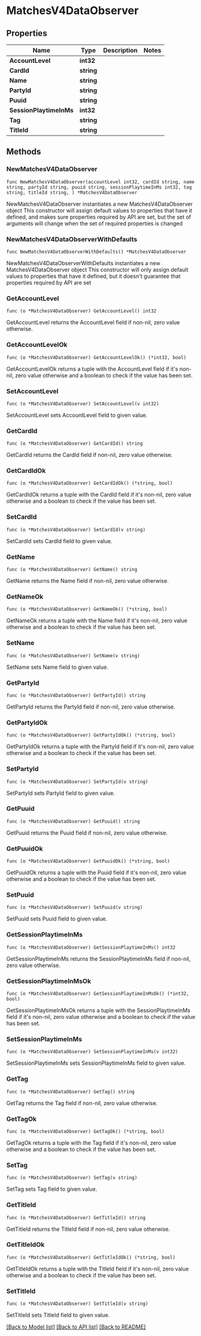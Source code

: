 # MatchesV4DataObserver

## Properties

Name | Type | Description | Notes
------------ | ------------- | ------------- | -------------
**AccountLevel** | **int32** |  | 
**CardId** | **string** |  | 
**Name** | **string** |  | 
**PartyId** | **string** |  | 
**Puuid** | **string** |  | 
**SessionPlaytimeInMs** | **int32** |  | 
**Tag** | **string** |  | 
**TitleId** | **string** |  | 

## Methods

### NewMatchesV4DataObserver

`func NewMatchesV4DataObserver(accountLevel int32, cardId string, name string, partyId string, puuid string, sessionPlaytimeInMs int32, tag string, titleId string, ) *MatchesV4DataObserver`

NewMatchesV4DataObserver instantiates a new MatchesV4DataObserver object
This constructor will assign default values to properties that have it defined,
and makes sure properties required by API are set, but the set of arguments
will change when the set of required properties is changed

### NewMatchesV4DataObserverWithDefaults

`func NewMatchesV4DataObserverWithDefaults() *MatchesV4DataObserver`

NewMatchesV4DataObserverWithDefaults instantiates a new MatchesV4DataObserver object
This constructor will only assign default values to properties that have it defined,
but it doesn't guarantee that properties required by API are set

### GetAccountLevel

`func (o *MatchesV4DataObserver) GetAccountLevel() int32`

GetAccountLevel returns the AccountLevel field if non-nil, zero value otherwise.

### GetAccountLevelOk

`func (o *MatchesV4DataObserver) GetAccountLevelOk() (*int32, bool)`

GetAccountLevelOk returns a tuple with the AccountLevel field if it's non-nil, zero value otherwise
and a boolean to check if the value has been set.

### SetAccountLevel

`func (o *MatchesV4DataObserver) SetAccountLevel(v int32)`

SetAccountLevel sets AccountLevel field to given value.


### GetCardId

`func (o *MatchesV4DataObserver) GetCardId() string`

GetCardId returns the CardId field if non-nil, zero value otherwise.

### GetCardIdOk

`func (o *MatchesV4DataObserver) GetCardIdOk() (*string, bool)`

GetCardIdOk returns a tuple with the CardId field if it's non-nil, zero value otherwise
and a boolean to check if the value has been set.

### SetCardId

`func (o *MatchesV4DataObserver) SetCardId(v string)`

SetCardId sets CardId field to given value.


### GetName

`func (o *MatchesV4DataObserver) GetName() string`

GetName returns the Name field if non-nil, zero value otherwise.

### GetNameOk

`func (o *MatchesV4DataObserver) GetNameOk() (*string, bool)`

GetNameOk returns a tuple with the Name field if it's non-nil, zero value otherwise
and a boolean to check if the value has been set.

### SetName

`func (o *MatchesV4DataObserver) SetName(v string)`

SetName sets Name field to given value.


### GetPartyId

`func (o *MatchesV4DataObserver) GetPartyId() string`

GetPartyId returns the PartyId field if non-nil, zero value otherwise.

### GetPartyIdOk

`func (o *MatchesV4DataObserver) GetPartyIdOk() (*string, bool)`

GetPartyIdOk returns a tuple with the PartyId field if it's non-nil, zero value otherwise
and a boolean to check if the value has been set.

### SetPartyId

`func (o *MatchesV4DataObserver) SetPartyId(v string)`

SetPartyId sets PartyId field to given value.


### GetPuuid

`func (o *MatchesV4DataObserver) GetPuuid() string`

GetPuuid returns the Puuid field if non-nil, zero value otherwise.

### GetPuuidOk

`func (o *MatchesV4DataObserver) GetPuuidOk() (*string, bool)`

GetPuuidOk returns a tuple with the Puuid field if it's non-nil, zero value otherwise
and a boolean to check if the value has been set.

### SetPuuid

`func (o *MatchesV4DataObserver) SetPuuid(v string)`

SetPuuid sets Puuid field to given value.


### GetSessionPlaytimeInMs

`func (o *MatchesV4DataObserver) GetSessionPlaytimeInMs() int32`

GetSessionPlaytimeInMs returns the SessionPlaytimeInMs field if non-nil, zero value otherwise.

### GetSessionPlaytimeInMsOk

`func (o *MatchesV4DataObserver) GetSessionPlaytimeInMsOk() (*int32, bool)`

GetSessionPlaytimeInMsOk returns a tuple with the SessionPlaytimeInMs field if it's non-nil, zero value otherwise
and a boolean to check if the value has been set.

### SetSessionPlaytimeInMs

`func (o *MatchesV4DataObserver) SetSessionPlaytimeInMs(v int32)`

SetSessionPlaytimeInMs sets SessionPlaytimeInMs field to given value.


### GetTag

`func (o *MatchesV4DataObserver) GetTag() string`

GetTag returns the Tag field if non-nil, zero value otherwise.

### GetTagOk

`func (o *MatchesV4DataObserver) GetTagOk() (*string, bool)`

GetTagOk returns a tuple with the Tag field if it's non-nil, zero value otherwise
and a boolean to check if the value has been set.

### SetTag

`func (o *MatchesV4DataObserver) SetTag(v string)`

SetTag sets Tag field to given value.


### GetTitleId

`func (o *MatchesV4DataObserver) GetTitleId() string`

GetTitleId returns the TitleId field if non-nil, zero value otherwise.

### GetTitleIdOk

`func (o *MatchesV4DataObserver) GetTitleIdOk() (*string, bool)`

GetTitleIdOk returns a tuple with the TitleId field if it's non-nil, zero value otherwise
and a boolean to check if the value has been set.

### SetTitleId

`func (o *MatchesV4DataObserver) SetTitleId(v string)`

SetTitleId sets TitleId field to given value.



[[Back to Model list]](../README.md#documentation-for-models) [[Back to API list]](../README.md#documentation-for-api-endpoints) [[Back to README]](../README.md)


